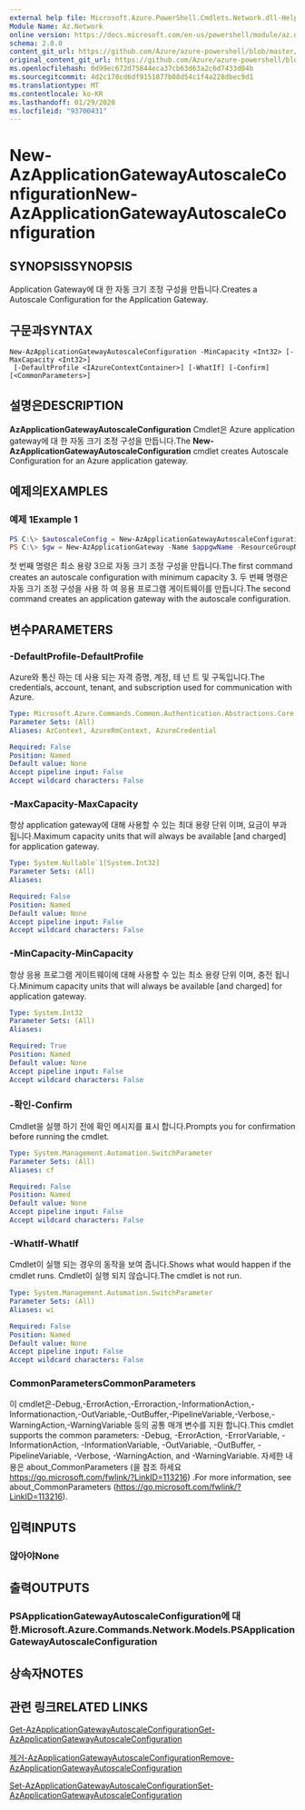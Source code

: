 ```yaml
---
external help file: Microsoft.Azure.PowerShell.Cmdlets.Network.dll-Help.xml
Module Name: Az.Network
online version: https://docs.microsoft.com/en-us/powershell/module/az.network/new-azapplicationgatewayautoscaleconfiguration
schema: 2.0.0
content_git_url: https://github.com/Azure/azure-powershell/blob/master/src/Network/Network/help/New-AzApplicationGatewayAutoscaleConfiguration.md
original_content_git_url: https://github.com/Azure/azure-powershell/blob/master/src/Network/Network/help/New-AzApplicationGatewayAutoscaleConfiguration.md
ms.openlocfilehash: 0d99ec672d75844eca37cb63d63a2c6d7433d04b
ms.sourcegitcommit: 4d2c178cd6df9151877b08d54c1f4a228dbec9d1
ms.translationtype: MT
ms.contentlocale: ko-KR
ms.lasthandoff: 01/29/2020
ms.locfileid: "93700431"
---
```

# <span data-ttu-id="01c2e-101">New-AzApplicationGatewayAutoscaleConfiguration</span><span class="sxs-lookup"><span data-stu-id="01c2e-101">New-AzApplicationGatewayAutoscaleConfiguration</span></span>

## <span data-ttu-id="01c2e-102">SYNOPSIS</span><span class="sxs-lookup"><span data-stu-id="01c2e-102">SYNOPSIS</span></span>
<span data-ttu-id="01c2e-103">Application Gateway에 대 한 자동 크기 조정 구성을 만듭니다.</span><span class="sxs-lookup"><span data-stu-id="01c2e-103">Creates a Autoscale Configuration for the Application Gateway.</span></span>

## <span data-ttu-id="01c2e-104">구문과</span><span class="sxs-lookup"><span data-stu-id="01c2e-104">SYNTAX</span></span>

```
New-AzApplicationGatewayAutoscaleConfiguration -MinCapacity <Int32> [-MaxCapacity <Int32>]
 [-DefaultProfile <IAzureContextContainer>] [-WhatIf] [-Confirm] [<CommonParameters>]
```

## <span data-ttu-id="01c2e-105">설명은</span><span class="sxs-lookup"><span data-stu-id="01c2e-105">DESCRIPTION</span></span>
<span data-ttu-id="01c2e-106">**AzApplicationGatewayAutoscaleConfiguration** Cmdlet은 Azure application gateway에 대 한 자동 크기 조정 구성을 만듭니다.</span><span class="sxs-lookup"><span data-stu-id="01c2e-106">The **New-AzApplicationGatewayAutoscaleConfiguration** cmdlet creates Autoscale Configuration for an Azure application gateway.</span></span>

## <span data-ttu-id="01c2e-107">예제의</span><span class="sxs-lookup"><span data-stu-id="01c2e-107">EXAMPLES</span></span>

### <span data-ttu-id="01c2e-108">예제 1</span><span class="sxs-lookup"><span data-stu-id="01c2e-108">Example 1</span></span>
```powershell
PS C:\> $autoscaleConfig = New-AzApplicationGatewayAutoscaleConfiguration -MinCapacity 3
PS C:\> $gw = New-AzApplicationGateway -Name $appgwName -ResourceGroupName $rgname ..  -AutoscaleConfiguration $autoscaleConfig
```

<span data-ttu-id="01c2e-109">첫 번째 명령은 최소 용량 3으로 자동 크기 조정 구성을 만듭니다.</span><span class="sxs-lookup"><span data-stu-id="01c2e-109">The first command creates an autoscale configuration with minimum capacity 3.</span></span>
<span data-ttu-id="01c2e-110">두 번째 명령은 자동 크기 조정 구성을 사용 하 여 응용 프로그램 게이트웨이를 만듭니다.</span><span class="sxs-lookup"><span data-stu-id="01c2e-110">The second command creates an application gateway with the autoscale configuration.</span></span>

## <span data-ttu-id="01c2e-111">변수</span><span class="sxs-lookup"><span data-stu-id="01c2e-111">PARAMETERS</span></span>

### <span data-ttu-id="01c2e-112">-DefaultProfile</span><span class="sxs-lookup"><span data-stu-id="01c2e-112">-DefaultProfile</span></span>
<span data-ttu-id="01c2e-113">Azure와 통신 하는 데 사용 되는 자격 증명, 계정, 테 넌 트 및 구독입니다.</span><span class="sxs-lookup"><span data-stu-id="01c2e-113">The credentials, account, tenant, and subscription used for communication with Azure.</span></span>

```yaml
Type: Microsoft.Azure.Commands.Common.Authentication.Abstractions.Core.IAzureContextContainer
Parameter Sets: (All)
Aliases: AzContext, AzureRmContext, AzureCredential

Required: False
Position: Named
Default value: None
Accept pipeline input: False
Accept wildcard characters: False
```

### <span data-ttu-id="01c2e-114">-MaxCapacity</span><span class="sxs-lookup"><span data-stu-id="01c2e-114">-MaxCapacity</span></span>
<span data-ttu-id="01c2e-115">항상 application gateway에 대해 사용할 수 있는 최대 용량 단위 이며, 요금이 부과 됩니다.</span><span class="sxs-lookup"><span data-stu-id="01c2e-115">Maximum capacity units that will always be available [and charged] for application gateway.</span></span>

```yaml
Type: System.Nullable`1[System.Int32]
Parameter Sets: (All)
Aliases:

Required: False
Position: Named
Default value: None
Accept pipeline input: False
Accept wildcard characters: False
```

### <span data-ttu-id="01c2e-116">-MinCapacity</span><span class="sxs-lookup"><span data-stu-id="01c2e-116">-MinCapacity</span></span>
<span data-ttu-id="01c2e-117">항상 응용 프로그램 게이트웨이에 대해 사용할 수 있는 최소 용량 단위 이며, 충전 됩니다.</span><span class="sxs-lookup"><span data-stu-id="01c2e-117">Minimum capacity units that will always be available [and charged] for application gateway.</span></span> 

```yaml
Type: System.Int32
Parameter Sets: (All)
Aliases:

Required: True
Position: Named
Default value: None
Accept pipeline input: False
Accept wildcard characters: False
```

### <span data-ttu-id="01c2e-118">-확인</span><span class="sxs-lookup"><span data-stu-id="01c2e-118">-Confirm</span></span>
<span data-ttu-id="01c2e-119">Cmdlet을 실행 하기 전에 확인 메시지를 표시 합니다.</span><span class="sxs-lookup"><span data-stu-id="01c2e-119">Prompts you for confirmation before running the cmdlet.</span></span>

```yaml
Type: System.Management.Automation.SwitchParameter
Parameter Sets: (All)
Aliases: cf

Required: False
Position: Named
Default value: None
Accept pipeline input: False
Accept wildcard characters: False
```

### <span data-ttu-id="01c2e-120">-WhatIf</span><span class="sxs-lookup"><span data-stu-id="01c2e-120">-WhatIf</span></span>
<span data-ttu-id="01c2e-121">Cmdlet이 실행 되는 경우의 동작을 보여 줍니다.</span><span class="sxs-lookup"><span data-stu-id="01c2e-121">Shows what would happen if the cmdlet runs.</span></span>
<span data-ttu-id="01c2e-122">Cmdlet이 실행 되지 않습니다.</span><span class="sxs-lookup"><span data-stu-id="01c2e-122">The cmdlet is not run.</span></span>

```yaml
Type: System.Management.Automation.SwitchParameter
Parameter Sets: (All)
Aliases: wi

Required: False
Position: Named
Default value: None
Accept pipeline input: False
Accept wildcard characters: False
```

### <span data-ttu-id="01c2e-123">CommonParameters</span><span class="sxs-lookup"><span data-stu-id="01c2e-123">CommonParameters</span></span>
<span data-ttu-id="01c2e-124">이 cmdlet은-Debug,-ErrorAction,-Erroraction,-InformationAction,-Informationaction,-OutVariable,-OutBuffer,-PipelineVariable,-Verbose,-WarningAction,-WarningVariable 등의 공통 매개 변수를 지원 합니다.</span><span class="sxs-lookup"><span data-stu-id="01c2e-124">This cmdlet supports the common parameters: -Debug, -ErrorAction, -ErrorVariable, -InformationAction, -InformationVariable, -OutVariable, -OutBuffer, -PipelineVariable, -Verbose, -WarningAction, and -WarningVariable.</span></span> <span data-ttu-id="01c2e-125">자세한 내용은 about_CommonParameters (을 참조 하세요 https://go.microsoft.com/fwlink/?LinkID=113216) .</span><span class="sxs-lookup"><span data-stu-id="01c2e-125">For more information, see about_CommonParameters (https://go.microsoft.com/fwlink/?LinkID=113216).</span></span>

## <span data-ttu-id="01c2e-126">입력</span><span class="sxs-lookup"><span data-stu-id="01c2e-126">INPUTS</span></span>

### <span data-ttu-id="01c2e-127">않아야</span><span class="sxs-lookup"><span data-stu-id="01c2e-127">None</span></span>

## <span data-ttu-id="01c2e-128">출력</span><span class="sxs-lookup"><span data-stu-id="01c2e-128">OUTPUTS</span></span>

### <span data-ttu-id="01c2e-129">PSApplicationGatewayAutoscaleConfiguration에 대 한.</span><span class="sxs-lookup"><span data-stu-id="01c2e-129">Microsoft.Azure.Commands.Network.Models.PSApplicationGatewayAutoscaleConfiguration</span></span>

## <span data-ttu-id="01c2e-130">상속자</span><span class="sxs-lookup"><span data-stu-id="01c2e-130">NOTES</span></span>

## <span data-ttu-id="01c2e-131">관련 링크</span><span class="sxs-lookup"><span data-stu-id="01c2e-131">RELATED LINKS</span></span>

[<span data-ttu-id="01c2e-132">Get-AzApplicationGatewayAutoscaleConfiguration</span><span class="sxs-lookup"><span data-stu-id="01c2e-132">Get-AzApplicationGatewayAutoscaleConfiguration</span></span>](./Get-AzApplicationGatewayAutoscaleConfiguration.md)

[<span data-ttu-id="01c2e-133">제거-AzApplicationGatewayAutoscaleConfiguration</span><span class="sxs-lookup"><span data-stu-id="01c2e-133">Remove-AzApplicationGatewayAutoscaleConfiguration</span></span>](./Remove-AzApplicationGatewayAutoscaleConfiguration.md)

[<span data-ttu-id="01c2e-134">Set-AzApplicationGatewayAutoscaleConfiguration</span><span class="sxs-lookup"><span data-stu-id="01c2e-134">Set-AzApplicationGatewayAutoscaleConfiguration</span></span>](./Set-AzApplicationGatewayAutoscaleConfiguration.md)
